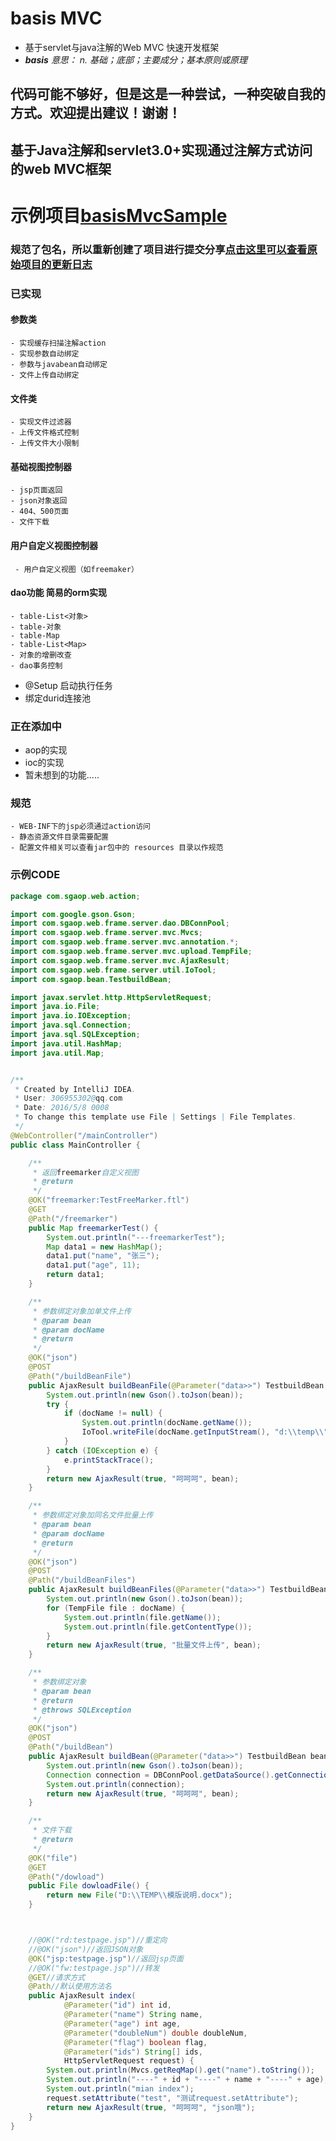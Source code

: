 # **basis  MVC**
- 基于servlet与java注解的Web MVC 快速开发框架
- _**basis** 意思： n. 基础；底部；主要成分；基本原则或原理_
## 代码可能不够好，但是这是一种尝试，一种突破自我的方式。欢迎提出建议！谢谢！
## 基于Java注解和servlet3.0+实现通过注解方式访问的web MVC框架
# 示例项目[basisMvcSample](https://github.com/threefish/basisMvcSample "示例项目")
###  规范了包名，所以重新创建了项目进行提交分享[点击这里可以查看原始项目的更新日志](https://github.com/threefish/basisMvcSample "示例项目")
### 已实现
#### 参数类

    - 实现缓存扫描注解action
    - 实现参数自动绑定
    - 参数与javabean自动绑定
    - 文件上传自动绑定

#### 文件类
    - 实现文件过滤器
    - 上传文件格式控制
    - 上传文件大小限制

#### 基础视图控制器
    - jsp页面返回
    - json对象返回
    - 404、500页面
    - 文件下载
#### 用户自定义视图控制器
     - 用户自定义视图（如freemaker）

#### dao功能  简易的orm实现
    - table-List<对象>
    - table-对象
    - table-Map
    - table-List<Map>
    - 对象的增删改查
    - dao事务控制

- @Setup 启动执行任务
- 绑定durid连接池

### 正在添加中
- aop的实现
- ioc的实现
- 暂未想到的功能.....


### 规范
    - WEB-INF下的jsp必须通过action访问
    - 静态资源文件目录需要配置
    - 配置文件相关可以查看jar包中的 resources 目录以作规范

### 示例CODE
```java
package com.sgaop.web.action;

import com.google.gson.Gson;
import com.sgaop.web.frame.server.dao.DBConnPool;
import com.sgaop.web.frame.server.mvc.Mvcs;
import com.sgaop.web.frame.server.mvc.annotation.*;
import com.sgaop.web.frame.server.mvc.upload.TempFile;
import com.sgaop.web.frame.server.mvc.AjaxResult;
import com.sgaop.web.frame.server.util.IoTool;
import com.sgaop.bean.TestbuildBean;

import javax.servlet.http.HttpServletRequest;
import java.io.File;
import java.io.IOException;
import java.sql.Connection;
import java.sql.SQLException;
import java.util.HashMap;
import java.util.Map;


/**
 * Created by IntelliJ IDEA.
 * User: 306955302@qq.com
 * Date: 2016/5/8 0008
 * To change this template use File | Settings | File Templates.
 */
@WebController("/mainController")
public class MainController {

    /**
     * 返回freemarker自定义视图
     * @return
     */
    @OK("freemarker:TestFreeMarker.ftl")
    @GET
    @Path("/freemarker")
    public Map freemarkerTest() {
        System.out.println("---freemarkerTest");
        Map data1 = new HashMap();
        data1.put("name", "张三");
        data1.put("age", 11);
        return data1;
    }

    /**
     * 参数绑定对象加单文件上传
     * @param bean
     * @param docName
     * @return
     */
    @OK("json")
    @POST
    @Path("/buildBeanFile")
    public AjaxResult buildBeanFile(@Parameter("data>>") TestbuildBean bean, @Parameter("docName") TempFile docName) {
        System.out.println(new Gson().toJson(bean));
        try {
            if (docName != null) {
                System.out.println(docName.getName());
                IoTool.writeFile(docName.getInputStream(), "d:\\temp\\" + docName.getName());
            }
        } catch (IOException e) {
            e.printStackTrace();
        }
        return new AjaxResult(true, "呵呵呵", bean);
    }

    /**
     * 参数绑定对象加同名文件批量上传
     * @param bean
     * @param docName
     * @return
     */
    @OK("json")
    @POST
    @Path("/buildBeanFiles")
    public AjaxResult buildBeanFiles(@Parameter("data>>") TestbuildBean bean, @Parameter("docName") TempFile[] docName) {
        System.out.println(new Gson().toJson(bean));
        for (TempFile file : docName) {
            System.out.println(file.getName());
            System.out.println(file.getContentType());
        }
        return new AjaxResult(true, "批量文件上传", bean);
    }

    /**
     * 参数绑定对象
     * @param bean
     * @return
     * @throws SQLException
     */
    @OK("json")
    @POST
    @Path("/buildBean")
    public AjaxResult buildBean(@Parameter("data>>") TestbuildBean bean) throws SQLException {
        System.out.println(new Gson().toJson(bean));
        Connection connection = DBConnPool.getDataSource().getConnection();
        System.out.println(connection);
        return new AjaxResult(true, "呵呵呵", bean);
    }

    /**
     * 文件下载
     * @return
     */
    @OK("file")
    @GET
    @Path("/dowload")
    public File dowloadFile() {
        return new File("D:\\TEMP\\模版说明.docx");
    }



    //@OK("rd:testpage.jsp")//重定向
    //@OK("json")//返回JSON对象
    @OK("jsp:testpage.jsp")//返回jsp页面
    //@OK("fw:testpage.jsp")//转发
    @GET//请求方式
    @Path//默认使用方法名
    public AjaxResult index(
            @Parameter("id") int id,
            @Parameter("name") String name,
            @Parameter("age") int age,
            @Parameter("doubleNum") double doubleNum,
            @Parameter("flag") boolean flag,
            @Parameter("ids") String[] ids,
            HttpServletRequest request) {
        System.out.println(Mvcs.getReqMap().get("name").toString());
        System.out.println("----" + id + "----" + name + "----" + age);
        System.out.println("mian index");
        request.setAttribute("test", "测试request.setAttribute");
        return new AjaxResult(true, "呵呵呵", "json哦");
    }
}

```